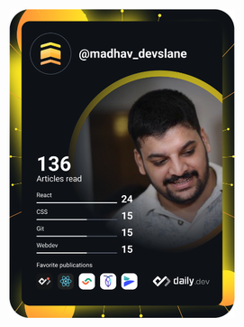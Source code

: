 <a href="https://app.daily.dev/DailyDevTips"><img src="https://github.com/madhav-devslane/madhav-devslane/blob/master/devcard.svg" width="400" alt="Madhav Bhasin's Dev Card"/></a>
